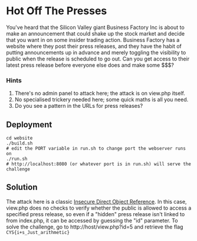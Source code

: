 # Hot Off The Presses

You've heard that the Silicon Valley giant Business Factory Inc is about to make an announcement that could shake up the stock market and decide that you want in on some insider trading action. Business Factory has a website where they post their press releases, and they have the habit of putting announcements up in advance and merely toggling the visibility to public when the release is scheduled to go out. Can you get access to their latest press release before everyone else does and make some $$$?

### Hints
1. There's no admin panel to attack here; the attack is on view.php itself.
2. No specialised trickery needed here; some quick maths is all you need.
3. Do you see a pattern in the URLs for press releases?

## Deployment

```
cd website
./build.sh
# edit the PORT variable in run.sh to change port the webserver runs on
./run.sh
# http://localhost:8080 (or whatever port is in run.sh) will serve the challenge
```

## Solution

The attack here is a classic [Insecure Direct Object Reference](https://www.owasp.org/index.php/Testing_for_Insecure_Direct_Object_References_(OTG-AUTHZ-004)). In this case, view.php does no checks to verify whether the public is allowed to access a specified press release, so even if a "hidden" press release isn't linked to from index.php, it can be accessed by guessing the "id" parameter. To solve the challenge, go to http://host/view.php?id=5 and retrieve the flag `CYS{i+s_Just_arithmetic}`

